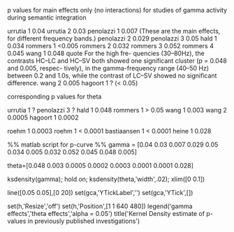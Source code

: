 p values for main effects only (no interactions) for studies of gamma activity during semantic integration

urrutia		1	0.04
urrutia		2	0.03
penolazzi	1	0.007	(These are the main effects, for different frequency bands.)
penolazzi	2	0.029
penolazzi	3	0.05
hald		1	0.034
rommers		1	<0.005
rommers		2	0.032
rommers		3	0.052
rommers		4	0.045
wang		1	0.048 quote For the high fre- quencies (30–80Hz), the contrasts HC–LC and HC–SV both showed one significant cluster (p = 0.048 and 0.005, respec- tively), in the gamma-frequency range (40–50 Hz) between 0.2 and 1.0s, while the contrast of LC–SV showed no significant difference.
wang		2	0.005
hagoort		1	? (< 0.05)




corresponding p values for theta

urrutia		1	?
penolazzi	3	?
hald		1	0.048
rommers		1	> 0.05
wang		1	0.003 
wang		2	0.0005
hagoort		1	0.0002

roehm		1	0.0003
roehm		1	< 0.0001
bastiaansen 	1	< 0.0001
heine		1	0.028



%% matlab script for p-curve %%
gamma = [0.04
0.03
0.007
0.029
0.05
0.034
0.005
0.032
0.052
0.045
0.048
0.005]


theta=[0.048
0.003 
0.0005
0.0002
0.0003
0.0001
0.0001
0.028]

ksdensity(gamma);
hold on;
ksdensity(theta,'width',.02);
xlim([0 0.1])

line([0.05 0.05],[0 20])
set(gca,'YTickLabel','')
set(gca,'YTick',[])

set(h,'Resize','off')
set(h,'Position',[1 1 640 480])
 legend('gamma effects','theta effects','alpha = 0.05')
 title('Kernel Density estimate of p-values in previously published investigations')
